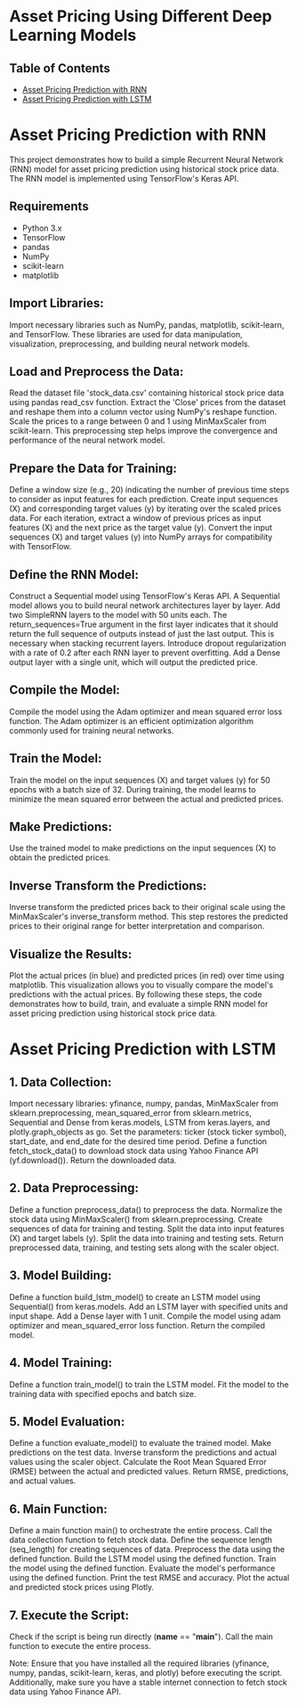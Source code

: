 # Asset Pricing Using Different Deep Learning Models

## Table of Contents
- [Asset Pricing Prediction with RNN](#Requirements)
- [Asset Pricing Prediction with LSTM](#DataCollection)

# Asset Pricing Prediction with RNN

This project demonstrates how to build a simple Recurrent Neural Network (RNN) model for asset pricing prediction using historical stock price data. The RNN model is implemented using TensorFlow's Keras API.

## Requirements

- Python 3.x
- TensorFlow
- pandas
- NumPy
- scikit-learn
- matplotlib

## Import Libraries:

Import necessary libraries such as NumPy, pandas, matplotlib, scikit-learn, and TensorFlow. These libraries are used for data manipulation, visualization, preprocessing, and building neural network models.

## Load and Preprocess the Data:

Read the dataset file 'stock_data.csv' containing historical stock price data using pandas read_csv function.
Extract the 'Close' prices from the dataset and reshape them into a column vector using NumPy's reshape function.
Scale the prices to a range between 0 and 1 using MinMaxScaler from scikit-learn. This preprocessing step helps improve the convergence and performance of the neural network model.

## Prepare the Data for Training:

Define a window size (e.g., 20) indicating the number of previous time steps to consider as input features for each prediction.
Create input sequences (X) and corresponding target values (y) by iterating over the scaled prices data. For each iteration, extract a window of previous prices as input features (X) and the next price as the target value (y).
Convert the input sequences (X) and target values (y) into NumPy arrays for compatibility with TensorFlow.

## Define the RNN Model:

Construct a Sequential model using TensorFlow's Keras API. A Sequential model allows you to build neural network architectures layer by layer.
Add two SimpleRNN layers to the model with 50 units each. The return_sequences=True argument in the first layer indicates that it should return the full sequence of outputs instead of just the last output. This is necessary when stacking recurrent layers.
Introduce dropout regularization with a rate of 0.2 after each RNN layer to prevent overfitting.
Add a Dense output layer with a single unit, which will output the predicted price.

## Compile the Model:

Compile the model using the Adam optimizer and mean squared error loss function. The Adam optimizer is an efficient optimization algorithm commonly used for training neural networks.
## Train the Model:

Train the model on the input sequences (X) and target values (y) for 50 epochs with a batch size of 32. During training, the model learns to minimize the mean squared error between the actual and predicted prices.
## Make Predictions:

Use the trained model to make predictions on the input sequences (X) to obtain the predicted prices.

## Inverse Transform the Predictions:

Inverse transform the predicted prices back to their original scale using the MinMaxScaler's inverse_transform method. This step restores the predicted prices to their original range for better interpretation and comparison.

## Visualize the Results:

Plot the actual prices (in blue) and predicted prices (in red) over time using matplotlib. This visualization allows you to visually compare the model's predictions with the actual prices.
By following these steps, the code demonstrates how to build, train, and evaluate a simple RNN model for asset pricing prediction using historical stock price data.

# Asset Pricing Prediction with LSTM

## 1. Data Collection:

Import necessary libraries: yfinance, numpy, pandas, MinMaxScaler from sklearn.preprocessing, mean_squared_error from sklearn.metrics, Sequential and Dense from keras.models, LSTM from keras.layers, and plotly.graph_objects as go.
Set the parameters: ticker (stock ticker symbol), start_date, and end_date for the desired time period.
Define a function fetch_stock_data() to download stock data using Yahoo Finance API (yf.download()). Return the downloaded data.

## 2. Data Preprocessing:

Define a function preprocess_data() to preprocess the data.
Normalize the stock data using MinMaxScaler() from sklearn.preprocessing.
Create sequences of data for training and testing.
Split the data into input features (X) and target labels (y).
Split the data into training and testing sets.
Return preprocessed data, training, and testing sets along with the scaler object.

## 3. Model Building:

Define a function build_lstm_model() to create an LSTM model using Sequential() from keras.models.
Add an LSTM layer with specified units and input shape.
Add a Dense layer with 1 unit.
Compile the model using adam optimizer and mean_squared_error loss function.
Return the compiled model.

## 4. Model Training:

Define a function train_model() to train the LSTM model.
Fit the model to the training data with specified epochs and batch size.

## 5. Model Evaluation:

Define a function evaluate_model() to evaluate the trained model.
Make predictions on the test data.
Inverse transform the predictions and actual values using the scaler object.
Calculate the Root Mean Squared Error (RMSE) between the actual and predicted values.
Return RMSE, predictions, and actual values.

## 6. Main Function:

Define a main function main() to orchestrate the entire process.
Call the data collection function to fetch stock data.
Define the sequence length (seq_length) for creating sequences of data.
Preprocess the data using the defined function.
Build the LSTM model using the defined function.
Train the model using the defined function.
Evaluate the model's performance using the defined function.
Print the test RMSE and accuracy.
Plot the actual and predicted stock prices using Plotly.

## 7. Execute the Script:

Check if the script is being run directly (__name__ == "__main__").
Call the main function to execute the entire process.

Note: Ensure that you have installed all the required libraries (yfinance, numpy, pandas, scikit-learn, keras, and plotly) before executing the script. Additionally, make sure you have a stable internet connection to fetch stock data using Yahoo Finance API.
